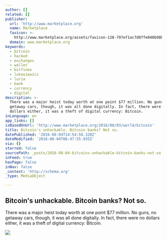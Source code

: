 ```yaml
---
author: []
related: []
publisher:
  url: 'http://www.marketplace.org'
  name: Marketplace
  favicon: >-
    http://www.marketplace.org/assets/favicon-128-797ef1ac7d8ffe040b98bab7140abf109b307280019c7d5c16c614ac6f66319d.png
  domain: www.marketplace.org
keywords:
  - bitcoin
  - hacked
  - exchanges
  - wallet
  - bitfinex
  - lukasiewicz
  - luria
  - bank
  - currency
  - digital
description: >-
  There was a major heist today worth at one point $77 million. No guns, no
  getaway cars, though, it was all done digitally. In fact, there were no
  dollars either, it was a theft of digital currency: Bitcoin.
inLanguage: en
app_links: []
isBasedOnUrl: 'http://www.marketplace.org/2016/08/03/world/bitcoin'
title: Bitcoin's unhackable. Bitcoin banks? Not so.
datePublished: '2016-08-04T14:54:58.328Z'
dateModified: '2016-08-04T06:47:55.935Z'
via: {}
starred: false
sourcePath: _posts/2016-08-04-bitcoins-unhackable-bitcoin-banks-not-so.md
inFeed: true
hasPage: false
inNav: false
_context: 'http://schema.org'
_type: MediaObject

---
```

<article style=""><h1>Bitcoin's unhackable. Bitcoin banks? Not so.</h1><p>There was a major heist today worth at one point $77 million. No guns, no getaway cars, though, it was all done digitally. In fact, there were no dollars either, it was a theft of digital currency: Bitcoin.</p><img src="http://cms.marketplace.org/sites/default/files/styles/primary-image-900x500/public/GettyImages-166302862.jpg?itok=uJcE2RcS" /></article>